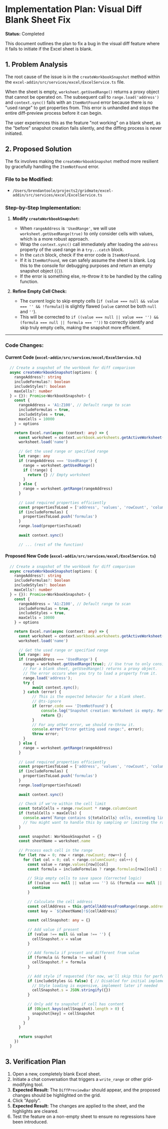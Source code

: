 # Implementation Plan: Visual Diff Blank Sheet Fix

**Status:** Completed

This document outlines the plan to fix a bug in the visual diff feature where it fails to initiate if the Excel sheet is blank.

## 1. Problem Analysis

The root cause of the issue is in the `createWorkbookSnapshot` method within the `excel-addin/src/services/excel/ExcelService.ts` file.

When the sheet is empty, `worksheet.getUsedRange()` returns a proxy object that cannot be operated on. The subsequent call to `range.load('address')` and `context.sync()` fails with an `ItemNotFound` error because there is no "used range" to get properties from. This error is unhandled and stops the entire diff-preview process before it can begin.

The user experiences this as the feature "not working" on a blank sheet, as the "before" snapshot creation fails silently, and the diffing process is never initiated.

## 2. Proposed Solution

The fix involves making the `createWorkbookSnapshot` method more resilient by gracefully handling the `ItemNotFound` error.

### **File to be Modified:**
- `/Users/brendantoole/projects2/gridmate/excel-addin/src/services/excel/ExcelService.ts`

### **Step-by-Step Implementation:**

1.  **Modify `createWorkbookSnapshot`:**
    -   When `rangeAddress` is `'UsedRange'`, we will use `worksheet.getUsedRange(true)` to only consider cells with values, which is a more robust approach.
    -   Wrap the `context.sync()` call immediately after loading the `address` property of the used range in a `try...catch` block.
    -   In the `catch` block, check if the error code is `ItemNotFound`.
    -   If it is `ItemNotFound`, we can safely assume the sheet is blank. Log this to the console for debugging purposes and return an empty snapshot object (`{}`).
    -   If the error is something else, re-throw it to be handled by the calling function.

2.  **Refine Empty Cell Check:**
    -   The current logic to skip empty cells (`if (value === null && value === '' && !formula)`) is slightly flawed (`value` cannot be both `null` and `''`).
    -   This will be corrected to `if ((value === null || value === '') && (formula === null || formula === ''))` to correctly identify and skip truly empty cells, making the snapshot more efficient.

---

### **Code Changes:**

#### **Current Code (`excel-addin/src/services/excel/ExcelService.ts`)**

```typescript
  // Create a snapshot of the workbook for diff comparison
  async createWorkbookSnapshot(options: {
    rangeAddress?: string
    includeFormulas?: boolean
    includeStyles?: boolean
    maxCells?: number
  } = {}): Promise<WorkbookSnapshot> {
    const {
      rangeAddress = 'A1:Z100', // Default range to scan
      includeFormulas = true,
      includeStyles = true,
      maxCells = 10000
    } = options

    return Excel.run(async (context: any) => {
      const worksheet = context.workbook.worksheets.getActiveWorksheet()
      worksheet.load('name')
      
      // Get the used range or specified range
      let range: any
      if (rangeAddress === 'UsedRange') {
        range = worksheet.getUsedRange()
        if (!range) {
          return {} // Empty worksheet
        }
      } else {
        range = worksheet.getRange(rangeAddress)
      }
      
      // Load required properties efficiently
      const propertiesToLoad = ['address', 'values', 'rowCount', 'columnCount']
      if (includeFormulas) {
        propertiesToLoad.push('formulas')
      }
      range.load(propertiesToLoad)
      
      await context.sync()
      
      // ... (rest of the function)
```

#### **Proposed New Code (`excel-addin/src/services/excel/ExcelService.ts`)**

```typescript
  // Create a snapshot of the workbook for diff comparison
  async createWorkbookSnapshot(options: {
    rangeAddress?: string
    includeFormulas?: boolean
    includeStyles?: boolean
    maxCells?: number
  } = {}): Promise<WorkbookSnapshot> {
    const {
      rangeAddress = 'A1:Z100', // Default range to scan
      includeFormulas = true,
      includeStyles = true,
      maxCells = 10000
    } = options

    return Excel.run(async (context: any) => {
      const worksheet = context.workbook.worksheets.getActiveWorksheet()
      worksheet.load('name')
      
      // Get the used range or specified range
      let range: any
      if (rangeAddress === 'UsedRange') {
        range = worksheet.getUsedRange(true); // Use true to only consider cells with values
        // For a blank sheet, getUsedRange() returns a proxy object.
        // The error occurs when you try to load a property from it.
        range.load('address'); 
        try {
            await context.sync();
        } catch (error) {
            // This is the expected behavior for a blank sheet.
            // @ts-ignore
            if (error.code === 'ItemNotFound') {
                console.log("Snapshot creation: Worksheet is empty. Returning empty snapshot.");
                return {};
            }
            // For any other error, we should re-throw it.
            console.error("Error getting used range:", error);
            throw error;
        }
      } else {
        range = worksheet.getRange(rangeAddress)
      }
      
      // Load required properties efficiently
      const propertiesToLoad = ['address', 'values', 'rowCount', 'columnCount']
      if (includeFormulas) {
        propertiesToLoad.push('formulas')
      }
      range.load(propertiesToLoad)
      
      await context.sync()
      
      // Check if we're within the cell limit
      const totalCells = range.rowCount * range.columnCount
      if (totalCells > maxCells) {
        console.warn(`Range contains ${totalCells} cells, exceeding limit of ${maxCells}`)
        // You might want to handle this by sampling or limiting the range
      }
      
      const snapshot: WorkbookSnapshot = {}
      const sheetName = worksheet.name
      
      // Process each cell in the range
      for (let row = 0; row < range.rowCount; row++) {
        for (let col = 0; col < range.columnCount; col++) {
          const value = range.values[row][col]
          const formula = includeFormulas ? range.formulas[row][col] : null
          
          // Skip empty cells to save space (Corrected logic)
          if ((value === null || value === '') && (formula === null || formula === '')) {
            continue
          }
          
          // Calculate the cell address
          const cellAddress = this.getCellAddressFromRange(range.address, row, col)
          const key = `${sheetName}!${cellAddress}`
          
          const cellSnapshot: any = {}
          
          // Add value if present
          if (value !== null && value !== '') {
            cellSnapshot.v = value
          }
          
          // Add formula if present and different from value
          if (formula && formula !== value) {
            cellSnapshot.f = formula
          }
          
          // Add style if requested (for now, we'll skip this for performance)
          if (includeStyles && false) { // Disabled for initial implementation
            // Style loading is expensive, implement later if needed
            cellSnapshot.s = JSON.stringify({})
          }
          
          // Only add to snapshot if cell has content
          if (Object.keys(cellSnapshot).length > 0) {
            snapshot[key] = cellSnapshot
          }
        }
      }
      
      return snapshot
    })
  }
```

## 3. Verification Plan

1.  Open a new, completely blank Excel sheet.
2.  Initiate a chat conversation that triggers a `write_range` or other grid-modifying tool.
3.  **Expected Result:** The `DiffPreviewBar` should appear, and the proposed changes should be highlighted on the grid.
4.  Click "Apply".
5.  **Expected Result:** The changes are applied to the sheet, and the highlights are cleared.
6.  Test the feature on a non-empty sheet to ensure no regressions have been introduced.
